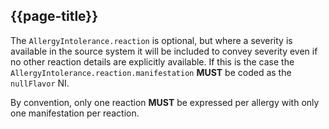 ## {{page-title}}

The <code class="highlighter-rouge">AllergyIntolerance.reaction</code> is optional, but where a severity is available in the source system it will be included to convey severity even if no other reaction details are explicitly available. If this is the case the <code class="highlighter-rouge">AllergyIntolerance.reaction.manifestation</code> <strong>MUST</strong> be coded as the <code class="highlighter-rouge">nullFlavor</code> NI.

By convention, only one reaction <strong>MUST</strong> be expressed per allergy with only one manifestation per reaction.
